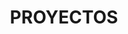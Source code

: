 ---
title: "PROYECTOS"
description: "de arquitectura y diseño interior"
seo: "Realizamos proyectos de arquitectura sostenible en reforma de locales y viviendas.Trabajamos con construccion natural en diseño de interiores en Madrid."
keywords: "arquitectura sostenible, arquitectura ecologica, construccion natural, estudio arquitectura sostenible, estudio arquitectura madrid"
draft: false
bg_image: "images/slider/proyectos1.jpg"
---